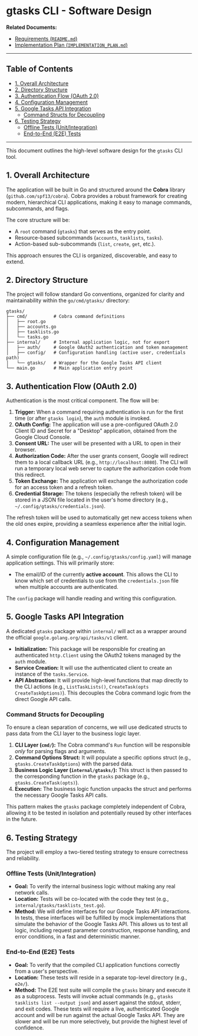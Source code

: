 # gtasks CLI - Software Design

**Related Documents:**
- [Requirements (`README.md`)](./README.md)
- [Implementation Plan (`IMPLEMENTATION_PLAN.md`)](./IMPLEMENTATION_PLAN.md)

---

## Table of Contents

- [1. Overall Architecture](#1-overall-architecture)
- [2. Directory Structure](#2-directory-structure)
- [3. Authentication Flow (OAuth 2.0)](#3-authentication-flow-oauth-20)
- [4. Configuration Management](#4-configuration-management)
- [5. Google Tasks API Integration](#5-google-tasks-api-integration)
  - [Command Structs for Decoupling](#command-structs-for-decoupling)
- [6. Testing Strategy](#6-testing-strategy)
  - [Offline Tests (Unit/Integration)](#offline-tests-unitintegration)
  - [End-to-End (E2E) Tests](#end-to-end-e2e-tests)

---

This document outlines the high-level software design for the `gtasks` CLI tool.

## 1. Overall Architecture

The application will be built in Go and structured around the **Cobra** library (`github.com/spf13/cobra`). Cobra provides a robust framework for creating modern, hierarchical CLI applications, making it easy to manage commands, subcommands, and flags.

The core structure will be:
- A `root` command (`gtasks`) that serves as the entry point.
- Resource-based subcommands (`accounts`, `tasklists`, `tasks`).
- Action-based sub-subcommands (`list`, `create`, `get`, etc.).

This approach ensures the CLI is organized, discoverable, and easy to extend.

## 2. Directory Structure

The project will follow standard Go conventions, organized for clarity and maintainability within the `go/cmd/gtasks/` directory:

```
gtasks/
├── cmd/          # Cobra command definitions
│   ├── root.go
│   ├── accounts.go
│   ├── tasklists.go
│   └── tasks.go
├── internal/     # Internal application logic, not for export
│   ├── auth/     # Google OAuth2 authentication and token management
│   ├── config/   # Configuration handling (active user, credentials path)
│   └── gtasks/   # Wrapper for the Google Tasks API client
└── main.go       # Main application entry point
```

## 3. Authentication Flow (OAuth 2.0)

Authentication is the most critical component. The flow will be:

1.  **Trigger:** When a command requiring authentication is run for the first time (or after `gtasks login`), the `auth` module is invoked.
2.  **OAuth Config:** The application will use a pre-configured OAuth 2.0 Client ID and Secret for a "Desktop" application, obtained from the Google Cloud Console.
3.  **Consent URL:** The user will be presented with a URL to open in their browser.
4.  **Authorization Code:** After the user grants consent, Google will redirect them to a local callback URL (e.g., `http://localhost:8080`). The CLI will run a temporary local web server to capture the authorization code from this redirect.
5.  **Token Exchange:** The application will exchange the authorization code for an access token and a refresh token.
6.  **Credential Storage:** The tokens (especially the refresh token) will be stored in a JSON file located in the user's home directory (e.g., `~/.config/gtasks/credentials.json`).

The refresh token will be used to automatically get new access tokens when the old ones expire, providing a seamless experience after the initial login.

## 4. Configuration Management

A simple configuration file (e.g., `~/.config/gtasks/config.yaml`) will manage application settings. This will primarily store:
- The email/ID of the currently **active account**. This allows the CLI to know which set of credentials to use from the `credentials.json` file when multiple accounts are authenticated.

The `config` package will handle reading and writing this configuration.

## 5. Google Tasks API Integration

A dedicated `gtasks` package within `internal/` will act as a wrapper around the official `google.golang.org/api/tasks/v1` client.

- **Initialization:** This package will be responsible for creating an authenticated `http.Client` using the OAuth2 tokens managed by the `auth` module.
- **Service Creation:** It will use the authenticated client to create an instance of the `tasks.Service`.
- **API Abstraction:** It will provide high-level functions that map directly to the CLI actions (e.g., `ListTaskLists()`, `CreateTask(opts CreateTaskOptions)`). This decouples the Cobra command logic from the direct Google API calls.

### Command Structs for Decoupling

To ensure a clean separation of concerns, we will use dedicated structs to pass data from the CLI layer to the business logic layer.

1.  **CLI Layer (`cmd/`):** The Cobra command's `Run` function will be responsible *only* for parsing flags and arguments.
2.  **Command Options Struct:** It will populate a specific options struct (e.g., `gtasks.CreateTaskOptions`) with the parsed data.
3.  **Business Logic Layer (`internal/gtasks/`):** This struct is then passed to the corresponding function in the `gtasks` package (e.g., `gtasks.CreateTask(opts)`).
4.  **Execution:** The business logic function unpacks the struct and performs the necessary Google Tasks API calls.

This pattern makes the `gtasks` package completely independent of Cobra, allowing it to be tested in isolation and potentially reused by other interfaces in the future.

## 6. Testing Strategy

The project will employ a two-tiered testing strategy to ensure correctness and reliability.

### Offline Tests (Unit/Integration)

- **Goal:** To verify the internal business logic without making any real network calls.
- **Location:** Tests will be co-located with the code they test (e.g., `internal/gtasks/tasklists_test.go`).
- **Method:** We will define interfaces for our Google Tasks API interactions. In tests, these interfaces will be fulfilled by mock implementations that simulate the behavior of the Google Tasks API. This allows us to test all logic, including request parameter construction, response handling, and error conditions, in a fast and deterministic manner.

### End-to-End (E2E) Tests

- **Goal:** To verify that the compiled CLI application functions correctly from a user's perspective.
- **Location:** These tests will reside in a separate top-level directory (e.g., `e2e/`).
- **Method:** The E2E test suite will compile the `gtasks` binary and execute it as a subprocess. Tests will invoke actual commands (e.g., `gtasks tasklists list --output json`) and assert against the stdout, stderr, and exit codes. These tests will require a live, authenticated Google account and will be run against the actual Google Tasks API. They are slower and will be run more selectively, but provide the highest level of confidence.